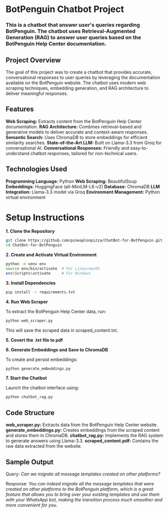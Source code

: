 # BotPenguin Chatbot Project
### This is a chatbot that answer user's queries regarding BotPenguin. The chatbot uses Retrieval-Augmented Generation (RAG) to answer user queries based on the BotPenguin Help Center documentation.

## Project Overview
The goal of this project was to create a chatbot that provides accurate, conversational responses to user queries by leveraging the documentation available on the BotPenguin website. The chatbot uses modern web scraping techniques, embedding generation, and RAG architecture to deliver meaningful responses.

## Features
**Web Scraping:** Extracts content from the BotPenguin Help Center documentation.
**RAG Architecture:** Combines retrieval-based and generative models to deliver accurate and context-aware responses.
**Semantic Search:** Uses ChromaDB to store embeddings for efficient similarity searches.
**State-of-the-Art LLM:** Built on Llama-3.3 from Groq for conversational AI.
**Conversational Responses:** Friendly and easy-to-understand chatbot responses, tailored for non-technical users.

## Technologies Used
**Programming Language:** Python
**Web Scraping:** BeautifulSoup
**Embeddings:** HuggingFace (all-MiniLM-L6-v2)
**Database:** ChromaDB
**LLM Integration:** Llama-3.3 model via Groq
**Environment Management:** Python virtual environment

# Setup Instructions
**1. Clone the Repository**
```bash
git clone https://github.com/pineaplonpizza/ChatBot-for-BotPenguin.git
cd ChatBot-for-BotPenguin
```

**2. Create and Activate Virtual Environment**
```bash
python -m venv env
source env/bin/activate  # For Linux/macOS
env\Scripts\activate     # For Windows
```

**3. Install Dependencies**
```bash
pip install -r requirements.txt
```

**4. Run Web Scraper**
<p>To extract the BotPenguin Help Center data, run:</p>

```bash
python web_scraper.py
```
<p>This will save the scraped data in scraped_content.txt.</p>

**5. Covert the .txt file to pdf**

**6. Generate Embeddings and Save to ChromaDB**
<p>To create and persist embeddings:</p>

```bash
python generate_embeddings.py
```

**7. Start the Chatbot**
<p>Launch the chatbot interface using:</p>

```bash
python chatbot_rag.py
```

## Code Structure
**web_scraper.py:** Extracts data from the BotPenguin Help Center website.
**generate_embeddings.py:** Creates embeddings from the scraped content and stores them in ChromaDB.
**chatbot_rag.py:** Implements the RAG system to generate answers using Llama-3.3.
**scraped_content.pdf:** Contains the raw data extracted from the website.

## Sample Output
Query: _Can we migrate all message templates created on other platforms?_

Response:
_You can indeed migrate all the message templates that were created on other platforms to the BotPenguin platform, which is a great feature that allows you to bring over your existing templates and use them with your WhatsApp bot, making the transition process much smoother and more convenient for you._
